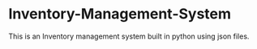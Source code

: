# Inventory-Management-System
This is an Inventory management system built in python using json files.
